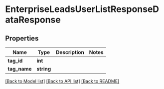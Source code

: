 # EnterpriseLeadsUserListResponseDataResponse

## Properties
Name | Type | Description | Notes
------------ | ------------- | ------------- | -------------
**tag_id** | **int** |  | 
**tag_name** | **string** |  | 

[[Back to Model list]](../../README.md#documentation-for-models) [[Back to API list]](../../README.md#documentation-for-api-endpoints) [[Back to README]](../../README.md)

